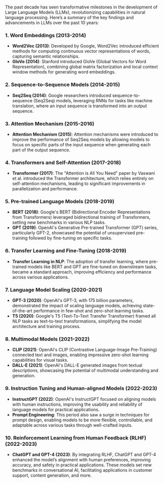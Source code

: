 The past decade has seen transformative milestones in the development of Large Language Models (LLMs), revolutionizing capabilities in natural language processing. 
Here’s a summary of the key findings and advancements in LLMs over the past 10 years:

### 1. Word Embeddings (2013-2014)
- **Word2Vec (2013)**: Developed by Google, Word2Vec introduced efficient methods for computing continuous vector representations of words, capturing semantic relationships.
- **GloVe (2014)**: Stanford introduced GloVe (Global Vectors for Word Representation), combining global matrix factorization and local context window methods for generating word embeddings.

### 2. Sequence-to-Sequence Models (2014-2015)
- **Seq2Seq (2014)**: Google researchers introduced sequence-to-sequence (Seq2Seq) models, leveraging RNNs for tasks like machine translation, where an input sequence is transformed into an output sequence.

### 3. Attention Mechanism (2015-2016)
- **Attention Mechanism (2015)**: Attention mechanisms were introduced to improve the performance of Seq2Seq models by allowing models to focus on specific parts of the input sequence when generating each part of the output sequence.

### 4. Transformers and Self-Attention (2017-2018)
- **Transformer (2017)**: The "Attention is All You Need" paper by Vaswani et al. introduced the Transformer architecture, which relies entirely on self-attention mechanisms, leading to significant improvements in parallelization and performance.

### 5. Pre-trained Language Models (2018-2019)
- **BERT (2018)**: Google's BERT (Bidirectional Encoder Representations from Transformers) leveraged bidirectional training of Transformers, setting new benchmarks in various NLP tasks.
- **GPT (2019)**: OpenAI's Generative Pre-trained Transformer (GPT) series, particularly GPT-2, showcased the potential of unsupervised pre-training followed by fine-tuning on specific tasks.

### 6. Transfer Learning and Fine-Tuning (2018-2019)
- **Transfer Learning in NLP**: The adoption of transfer learning, where pre-trained models like BERT and GPT are fine-tuned on downstream tasks, became a standard approach, improving efficiency and performance across various applications.

### 7. Language Model Scaling (2020-2021)
- **GPT-3 (2020)**: OpenAI's GPT-3, with 175 billion parameters, demonstrated the impact of scaling language models, achieving state-of-the-art performance in few-shot and zero-shot learning tasks.
- **T5 (2020)**: Google's T5 (Text-To-Text Transfer Transformer) framed all NLP tasks as text-to-text transformations, simplifying the model architecture and training process.

### 8. Multimodal Models (2021-2022)
- **CLIP (2021)**: OpenAI's CLIP (Contrastive Language-Image Pre-Training) connected text and images, enabling impressive zero-shot learning capabilities for visual tasks.
- **DALL-E (2021)**: OpenAI's DALL-E generated images from textual descriptions, showcasing the potential of multimodal understanding and generation.

### 9. Instruction Tuning and Human-aligned Models (2022-2023)
- **InstructGPT (2022)**: OpenAI's InstructGPT focused on aligning models with human instructions, improving the usability and reliability of language models for practical applications.
- **Prompt Engineering**: This period also saw a surge in techniques for prompt design, enabling models to be more flexible, controllable, and adaptable across various tasks through well-crafted inputs.

### 10. Reinforcement Learning from Human Feedback (RLHF) (2022-2023)
- **ChatGPT and GPT-4 (2023)**: By integrating RLHF, ChatGPT and GPT-4 enhanced the model’s alignment with human preferences, improving accuracy, and safety in practical applications. These models set new benchmarks in conversational AI, facilitating applications in customer support, content generation, and more.
